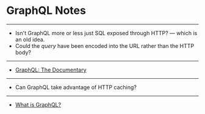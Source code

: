 # GraphQL Notes

---

* Isn't GraphQL more or less just SQL exposed through HTTP? — which is an old idea.
* Could the _query_ have been encoded into the URL rather than the HTTP body?

---

* [GraphQL: The Documentary](https://youtu.be/783ccP__No8)

---

* Can GraphQL take advantage of HTTP caching?

---

* [What is GraphQL?](https://hygraph.com/learn/graphql)

